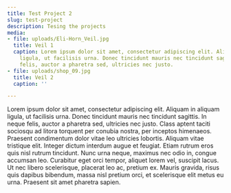 ```yaml
---
title: Test Project 2
slug: test-project
description: Tesing the projects
media:
- file: uploads/Eli-Horn_Veil.jpg
  title: Veil 1
  caption: Lorem ipsum dolor sit amet, consectetur adipiscing elit. Aliquam in aliquam
    ligula, ut facilisis urna. Donec tincidunt mauris nec tincidunt sagittis. In neque
    felis, auctor a pharetra sed, ultricies nec justo.
- file: uploads/shop_09.jpg
  title: Veil 2
  caption: ''

---
```

Lorem ipsum dolor sit amet, consectetur adipiscing elit. Aliquam in aliquam ligula, ut facilisis urna. Donec tincidunt mauris nec tincidunt sagittis. In neque felis, auctor a pharetra sed, ultricies nec justo. Class aptent taciti sociosqu ad litora torquent per conubia nostra, per inceptos himenaeos. Praesent condimentum dolor vitae leo ultricies lobortis. Aliquam vitae tristique elit. Integer dictum interdum augue et feugiat. Etiam rutrum eros quis nisl rutrum tincidunt. Nunc urna neque, maximus nec odio in, congue accumsan leo. Curabitur eget orci tempor, aliquet lorem vel, suscipit lacus. Ut nec libero scelerisque, placerat leo ac, pretium ex. Mauris gravida, risus quis dapibus bibendum, massa nisl pretium orci, et scelerisque elit metus eu urna. Praesent sit amet pharetra sapien.